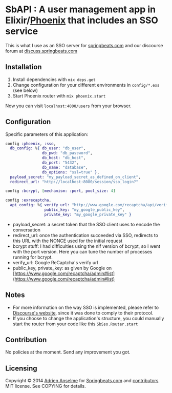 # SbAPI : A user management app in Elixir/[Phoenix] that includes an SSO service

This is what I use as an SSO server for [springbeats.com](springbeats.com) and our discourse forum at [discuss.springbeats.com](discuss.springbeats.com)

[Phoenix]: https://github.com/phoenixframework/phoenix

## Installation

1. Install dependencies with `mix deps.get`
2. Change configuration for your different environments in `config/*.exs` (see below)
3. Start Phoenix router with `mix phoenix.start`

Now you can visit `localhost:4000/users` from your browser.

## Configuration

Specific parameters of this application:

```elixir
config :phoenix, :sso,
  db_config: %{ db_user: "db_user",
                db_pwd: "db_password",
                db_host: "db_host",
                db_port: "5432",
                db_name: "database",
                db_options: "ssl=true" },
  payload_secret: "my_payload_secret_as_defined_on_client",
  redirect_url: "http://localhost:8080/session/sso_login?"

config :bcrypt, [mechanism: :port, pool_size: 4]

config :exrecaptcha,
  api_config: %{ verify_url: "http://www.google.com/recaptcha/api/verify",
                 public_key: "my_google_public_key",
                 private_key: "my_google_private_key" }
```

* payload_secret: a secret token that the SSO client uses to encode the conversation
* redirect_url: once the authentication succeeded via SSO, redirects to this URL with the NONCE used for the initial request
* bcrypt stuff: I had difficulties using the nif version of bcrypt, so I went with the port version. Here you can tune the number of processes running for bcrypt.
* verify_url: Google ReCaptcha's verify url
* public_key, private_key: as given by Google on [https://www.google.com/recaptcha/admin#list](https://www.google.com/recaptcha/admin#list)

## Notes

* For more information on the way SSO is implemented, please refer to [Discourse's website](https://meta.discourse.org/t/official-single-sign-on-for-discourse/13045), since it was done to comply to their protocol.
* If you choose to change the application's structure, you could manually start the router from your code like this `SbSso.Router.start`

## Contribution

No policies at the moment. Send any improvement you got.

## Licensing
Copyright © 2014 [Adrien Anselme](https://github.com/adanselm) for [Springbeats.com](springbeats.com) and [contributors](https://github.com/adanselm/sbapi/graphs/contributors)
MIT license. See COPYING for details.

